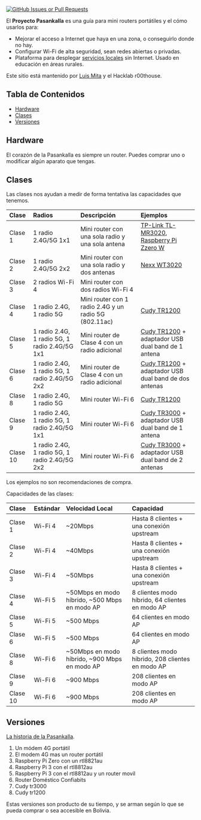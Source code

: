 [![GitHub Issues or Pull Requests](https://img.shields.io/github/issues/r00thouse/pasankalla?link=https%3A%2F%2Fgithub.com%2Fr00thouse%2Fpasankalla%2Fissues)](https://github.com/r00thouse/pasankalla/issues)

El **Proyecto Pasankalla** es una guía para mini routers portátiles y el cómo usarlos para:
  - Mejorar el acceso a Internet que haya en una zona, o conseguirlo donde no hay.
  - Configurar Wi-Fi de alta seguridad, sean redes abiertas o privadas.
  - Plataforma para desplegar [servicios locales](https://wiki.laotra.red/) sin Internet. Usado en educación en áreas rurales.

Este sitio está mantenido por [Luis Mita](https://luismita.com/) y el Hacklab r00thouse.

## Tabla de Contenidos

  - [Hardware](#hardware)
  - [Clases](#clases)
  - [Versiones](#versiones)


## <a name="hardware"></a>Hardware

El corazón de la Pasankalla es siempre un router. Puedes comprar uno o modificar algún aparato que tengas.

## <a name="clases"></a>Clases

Las clases nos ayudan a medir de forma tentativa las capacidades que tenemos.

| Clase | Radios | Descripción | Ejemplos |
| :---- | :----- | :---------- | :------- |
| Clase 1 | 1 radio 2.4G/5G 1x1 | Mini router con una sola radio y una sola antena | [TP-Link TL-MR3020](https://www.tp-link.com/us/home-networking/3g-4g-router/tl-mr3020/), [Raspberry Pi Zzero W](https://www.raspberrypi.com/products/raspberry-pi-zero-w/) |
| Clase 2 | 1 radio 2.4G/5G 2x2 | Mini router con una sola radio y dos antenas | [Nexx WT3020](https://openwrt.org/toh/nexx/wt3020) |
| Clase 3 | 2 radios Wi-Fi 4 | Mini router con dos radios Wi-Fi 4 |  |
| Clase 4 | 1 radio 2.4G, 1 radio 5G | Mini router con 1 radio 2.4G y un radio 5G (802.11ac) | [Cudy TR1200](https://openwrt.org/toh/cudy/tr1200) |
| Clase 5 | 1 radio 2.4G, 1 radio 5G, 1 radio 2.4G/5G 1x1 | Mini router de Clase 4 con un radio adicional | [Cudy TR1200](https://openwrt.org/toh/cudy/tr1200) + adaptador USB dual band de 1 antena |
| Clase 6 | 1 radio 2.4G, 1 radio 5G, 1 radio 2.4G/5G 2x2 | Mini router de Clase 4 con un radio adicional | [Cudy TR1200](https://openwrt.org/toh/cudy/tr1200) + adaptador USB dual band de dos antenas |
| Clase 8 | 1 radio 2.4G, 1 radio 5G | Mini router Wi-Fi 6 | [Cudy TR1200](https://openwrt.org/toh/cudy/tr1200) |
| Clase 9 | 1 radio 2.4G, 1 radio 5G, 1 radio 2.4G/5G 1x1 | Mini router Wi-Fi 6 | [Cudy TR3000](https://openwrt.org/toh/cudy/tr3000) + adaptador USB dual band de 1 antena |
| Clase 10 | 1 radio 2.4G, 1 radio 5G, 1 radio 2.4G/5G 2x2 | Mini router Wi-Fi 6 | [Cudy TR3000](https://openwrt.org/toh/cudy/tr3000) + adaptador USB dual band de 2 antenas |

Los ejemplos no son recomendaciones de compra.

Capacidades de las clases:

| Clase | Estándar | Velocidad Local | Capacidad |
| :---- | :------- | :-------------- | :-------- |
| Clase 1 | Wi-Fi 4 | ~20Mbps | Hasta 8 clientes + una conexión upstream |
| Clase 2 | Wi-Fi 4 | ~40Mbps | Hasta 8 clientes + una conexión upstream |
| Clase 3 | Wi-Fi 4 | ~50Mbps | Hasta 8 clientes + una conexión upstream |
| Clase 4 | Wi-Fi 5 | ~50Mbps en modo híbrido, ~500 Mbps en modo AP | 8 clientes modo híbrido, 64 clientes en modo AP |
| Clase 5 | Wi-Fi 5 | ~500 Mbps | 64 clientes en modo AP |
| Clase 6 | Wi-Fi 5 | ~500 Mbps | 64 clientes en modo AP |
| Clase 8 | Wi-Fi 6 | ~50Mbps en modo híbrido, ~900 Mbps en modo AP | 8 clientes modo híbrido, 208 clientes en modo AP |
| Clase 9 | Wi-Fi 6 | ~900 Mbps | 208 clientes en modo AP |
| Clase 10 | Wi-Fi 6 | ~900 Mbps | 208 clientes en modo AP |


## <a name="versiones"></a>Versiones

[La historia de la Pasankalla](https://taller.luismita.com/2024/07/pasankalla-gratis-la-historia-del-proyecto/).

1. Un módem 4G portátil
2. El modem 4G mas un router portátil
3. Raspberry Pi Zero con un rtl8821au
4. Raspberry Pi 3 con el rtl8812au
5. Raspberry Pi 3 con el rtl8812au y un router movil
6. Router Doméstico Confiabits
7. Cudy tr3000
8. Cudy tr1200

Estas versiones son producto de su tiempo, y se arman según lo que se pueda comprar o sea accesible en Bolivia.

